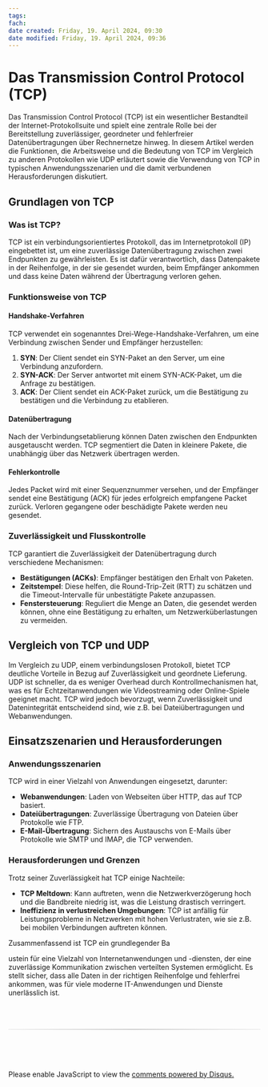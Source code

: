 ```yaml
---
tags: 
fach: 
date created: Friday, 19. April 2024, 09:30
date modified: Friday, 19. April 2024, 09:36
---
```


# Das Transmission Control Protocol (TCP)

Das Transmission Control Protocol (TCP) ist ein wesentlicher Bestandteil der Internet-Protokollsuite und spielt eine zentrale Rolle bei der Bereitstellung zuverlässiger, geordneter und fehlerfreier Datenübertragungen über Rechnernetze hinweg. In diesem Artikel werden die Funktionen, die Arbeitsweise und die Bedeutung von TCP im Vergleich zu anderen Protokollen wie UDP erläutert sowie die Verwendung von TCP in typischen Anwendungsszenarien und die damit verbundenen Herausforderungen diskutiert.

## Grundlagen von TCP

### Was ist TCP?

TCP ist ein verbindungsorientiertes Protokoll, das im Internetprotokoll (IP) eingebettet ist, um eine zuverlässige Datenübertragung zwischen zwei Endpunkten zu gewährleisten. Es ist dafür verantwortlich, dass Datenpakete in der Reihenfolge, in der sie gesendet wurden, beim Empfänger ankommen und dass keine Daten während der Übertragung verloren gehen.

### Funktionsweise von TCP

#### Handshake-Verfahren

TCP verwendet ein sogenanntes Drei-Wege-Handshake-Verfahren, um eine Verbindung zwischen Sender und Empfänger herzustellen:

1. **SYN**: Der Client sendet ein SYN-Paket an den Server, um eine Verbindung anzufordern.
2. **SYN-ACK**: Der Server antwortet mit einem SYN-ACK-Paket, um die Anfrage zu bestätigen.
3. **ACK**: Der Client sendet ein ACK-Paket zurück, um die Bestätigung zu bestätigen und die Verbindung zu etablieren.

#### Datenübertragung

Nach der Verbindungsetablierung können Daten zwischen den Endpunkten ausgetauscht werden. TCP segmentiert die Daten in kleinere Pakete, die unabhängig über das Netzwerk übertragen werden.

#### Fehlerkontrolle

Jedes Packet wird mit einer Sequenznummer versehen, und der Empfänger sendet eine Bestätigung (ACK) für jedes erfolgreich empfangene Packet zurück. Verloren gegangene oder beschädigte Pakete werden neu gesendet.

### Zuverlässigkeit und Flusskontrolle

TCP garantiert die Zuverlässigkeit der Datenübertragung durch verschiedene Mechanismen:

- **Bestätigungen (ACKs)**: Empfänger bestätigen den Erhalt von Paketen.
- **Zeitstempel**: Diese helfen, die Round-Trip-Zeit (RTT) zu schätzen und die Timeout-Intervalle für unbestätigte Pakete anzupassen.
- **Fenstersteuerung**: Reguliert die Menge an Daten, die gesendet werden können, ohne eine Bestätigung zu erhalten, um Netzwerküberlastungen zu vermeiden.

## Vergleich von TCP und UDP

Im Vergleich zu UDP, einem verbindungslosen Protokoll, bietet TCP deutliche Vorteile in Bezug auf Zuverlässigkeit und geordnete Lieferung. UDP ist schneller, da es weniger Overhead durch Kontrollmechanismen hat, was es für Echtzeitanwendungen wie Videostreaming oder Online-Spiele geeignet macht. TCP wird jedoch bevorzugt, wenn Zuverlässigkeit und Datenintegrität entscheidend sind, wie z.B. bei Dateiübertragungen und Webanwendungen.

## Einsatzszenarien und Herausforderungen

### Anwendungsszenarien

TCP wird in einer Vielzahl von Anwendungen eingesetzt, darunter:

- **Webanwendungen**: Laden von Webseiten über HTTP, das auf TCP basiert.
- **Dateiübertragungen**: Zuverlässige Übertragung von Dateien über Protokolle wie FTP.
- **E-Mail-Übertragung**: Sichern des Austauschs von E-Mails über Protokolle wie SMTP und IMAP, die TCP verwenden.

### Herausforderungen und Grenzen

Trotz seiner Zuverlässigkeit hat TCP einige Nachteile:

- **TCP Meltdown**: Kann auftreten, wenn die Netzwerkverzögerung hoch und die Bandbreite niedrig ist, was die Leistung drastisch verringert.
- **Ineffizienz in verlustreichen Umgebungen**: TCP ist anfällig für Leistungsprobleme in Netzwerken mit hohen Verlustraten, wie sie z.B. bei mobilen Verbindungen auftreten können.

Zusammenfassend ist TCP ein grundlegender Ba

ustein für eine Vielzahl von Internetanwendungen und -diensten, der eine zuverlässige Kommunikation zwischen verteilten Systemen ermöglicht. Es stellt sicher, dass alle Daten in der richtigen Reihenfolge und fehlerfrei ankommen, was für viele moderne IT-Anwendungen und Dienste unerlässlich ist.






<!-- DISQUS SCRIPT COMMENT START -->






<hr style="border: none; height: 2px; background: linear-gradient(to right, #f0f0f0, #ccc, #f0f0f0); margin-top: 4rem; margin-bottom: 5rem;">
<div id="disqus_thread"></div>
<script>
    /**
    *  RECOMMENDED CONFIGURATION VARIABLES: EDIT AND UNCOMMENT THE SECTION BELOW TO INSERT DYNAMIC VALUES FROM YOUR PLATFORM OR CMS.
    *  LEARN WHY DEFINING THESE VARIABLES IS IMPORTANT: https://disqus.com/admin/universalcode/#configuration-variables    */
    /*
    var disqus_config = function () {
    this.page.url = PAGE_URL;  // Replace PAGE_URL with your page's canonical URL variable
    this.page.identifier = PAGE_IDENTIFIER; // Replace PAGE_IDENTIFIER with your page's unique identifier variable
    };
    */
    (function() { // DON'T EDIT BELOW THIS LINE
    var d = document, s = d.createElement('script');
    s.src = 'https://myuninotes.disqus.com/embed.js';
    s.setAttribute('data-timestamp', +new Date());
    (d.head || d.body).appendChild(s);
    })();
</script>
<noscript>Please enable JavaScript to view the <a href="https://disqus.com/?ref_noscript">comments powered by Disqus.</a></noscript>






<!-- DISQUS SCRIPT COMMENT END -->






